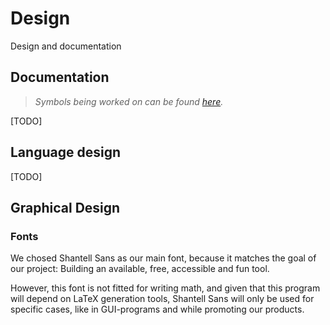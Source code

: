 # Design

Design and documentation

## Documentation

> _Symbols being worked on can be found [here](symbol-list.md)._

[TODO]

## Language design

[TODO]

## Graphical Design

### Fonts

We chosed Shantell Sans as our main font, because it matches the goal of our project: Building an available, free, accessible and fun tool.

However, this font is not fitted for writing math, and given that this program will depend on LaTeX generation tools, Shantell Sans will only be used for specific cases, like in GUI-programs and while promoting our products.
